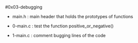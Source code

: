 #0x03-debugging

* main.h : main header that holds the prototypes of functions

* 0-main.c : test the function positive\_or\_negative()

* 1-main.c : comment bugging lines of the code

